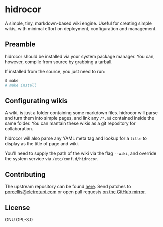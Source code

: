 # hidrocor

A simple, tiny, markdown-based wiki engine. Useful for creating simple wikis,
with minimal effort on deployment, configuration and management.

## Preamble

hidrocor should be installed via your system package manager. You can, however,
compile from source by grabbing a tarball.

If installed from the source, you just need to run:

```sh
$ make
# make install
```

## Configurating wikis

A wiki, is just a folder containing some markdown files. hidrocor will parse and
turn them into simple pages, and link any `/*.md` contained inside the same
folder. You can mantain these wikis as a git repository for collaboration.

hidrocor will also parse any YAML meta tag and lookup for a `title` to display
as the title of page and wiki.

You'll need to supply the path of the wiki via the flag `--wiki`, and override
the system service via `/etc/conf.d/hidrocor`.

## Contributing

The upstream repository can be found [here][repo]. Send patches to
[porcellis@eletrotupi.com][mailing-list] or open pull requests [on the GitHub
mirror][github].

## License

GNU GPL-3.0

[repo]: https://git.eletrotupi.com/hidrocor
[mailing-list]: mailto:porcellis@eletrotupi.com
[github]: https://github.com/pedrolucasp/hidrocor

